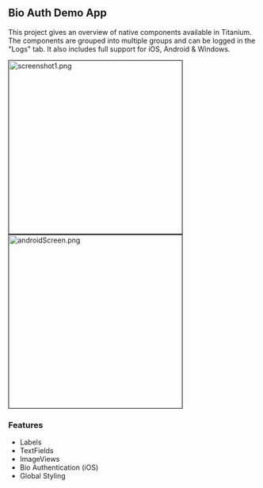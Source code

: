 ## Bio Auth Demo App

This project gives an overview of native components available in Titanium. 
The components are grouped into multiple groups and can be logged in the "Logs" tab. 
It also includes full support for iOS, Android & Windows.

<img width="350" src="https://github.com/djmason9/Appcelerator-BioAuth/blob/BaseApplicationLogin/screenshots/screenshot1.png?raw=true" alt="screenshot1.png"  border="1">
<img width="350" src="https://github.com/djmason9/Appcelerator-BioAuth/blob/BaseApplicationLogin/screenshots/androidScreen.png?raw=true" alt="androidScreen.png" border="1">



### Features
- Labels
- TextFields
- ImageViews
- Bio Authentication (iOS)
- Global Styling
